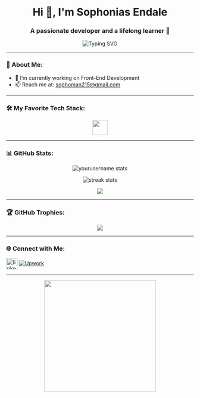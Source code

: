 <h1 align="center">Hi 👋, I'm Sophonias Endale</h1>
<h3 align="center">A passionate developer and a lifelong learner 🚀</h3>

<p align="center">
  <img src="https://readme-typing-svg.demolab.com?font=Fira+Code&size=22&pause=1000&center=true&width=440&lines=👨‍💻+Welcome+to+my+GitHub!;🌱+Learning+new+things+daily;🚀+Building+cool+projects" alt="Typing SVG" />
</p>

---

### 💫 About Me:
- 🔭 I’m currently working on Front-End Development
- 📫 Reach me at: sophoman215@gmail.com

---

### 🛠️ My Favorite Tech Stack:
<p align="center">
  <img src="https://cdn.jsdelivr.net/gh/devicons/devicon/icons/react/react-original.svg" width="40" height="40"/>
</p>

---

### 📊 GitHub Stats:

<p align="center">
  <img src="https://github-readme-stats.vercel.app/api?username=yourusername&show_icons=true&theme=tokyonight&hide_border=true" alt="yourusername stats"/>
</p>

<p align="center">
  <img src="https://github-readme-streak-stats.herokuapp.com/?user=yourusername&theme=tokyonight&hide_border=true" alt="streak stats"/>
</p>

<p align="center">
  <img src="https://github-readme-stats.vercel.app/api/top-langs/?username=yourusername&layout=compact&theme=tokyonight&hide_border=true" />
</p>

---

### 🏆 GitHub Trophies:
<p align="center">
  <img src="https://github-profile-trophy.vercel.app/?username=yourusername&theme=onedark&margin-w=10&no-bg=true&no-frame=true" />
</p>

---

### 🌐 Connect with Me:
<p align="left">
  <a href="https://www.linkedin.com/in/sophonias-endale-36b28617a/" target="blank"><img align="center" src="https://cdn.jsdelivr.net/gh/devicons/devicon/icons/linkedin/linkedin-original.svg" alt="linkedin" height="30" width="30" /></a>
    <a href="https://www.upwork.com/freelancers/~01c52d8d2a22a8c79b" target="_blank">
    <img src="https://img.shields.io/badge/-Upwork-6FDA44?style=flat-square&logo=upwork&logoColor=white" alt="Upwork"/>
  </a>
</p>

---

<p align="center">
  <img src="https://media.giphy.com/media/qgQUggAC3Pfv687qPC/giphy.gif" width="300" />
</p>
